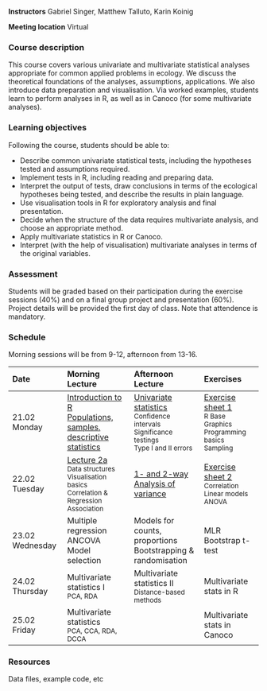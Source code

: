 **Instructors** Gabriel Singer, Matthew Talluto, Karin Koinig

**Meeting location** Virtual

### Course description

This course covers various univariate and multivariate statistical analyses appropriate for common applied problems in ecology. We discuss the theoretical foundations of the analyses, assumptions, applications. We also introduce data preparation and visualisation. Via worked examples, students learn to perform analyses in R, as well as in Canoco (for some multivariate analyses). 

### Learning objectives
Following the course, students should be able to:

* Describe common univariate statistical tests, including the hypotheses tested and assumptions required.
* Implement tests in R, including reading and preparing data.
* Interpret the output of tests, draw conclusions in terms of the ecological hypotheses being tested, and describe the results in plain language.
* Use visualisation tools in R for exploratory analysis and final presentation.
* Decide when the structure of the data requires multivariate analysis, and choose an appropriate method.
* Apply multivariate statistics in R or Canoco.
* Interpret (with the help of visualisation) multivariate analyses in terms of the original variables.

### Assessment
Students will be graded based on their participation during the exercise sessions (40%) and on a final group project and presentation (60%). Project details will be provided the first day of class. Note that attendence is mandatory.

### Schedule

Morning sessions will be from 9-12, afternoon from 13-16.

|Date  |Morning Lecture|Afternoon Lecture|Exercises |
| :--- |  :---|   :---    | :--- |
|21.02 Monday|[Introduction to R](unit_1/1a_intro_r.html)<br/>[Populations, samples, descriptive statistics](unit_1/1b_population_samples.html)|[Univariate statistics](unit_1/1c_univariate.html)<br/><small>Confidence intervals<br/>Significance testings<br/>Type I and II errors</small>|[Exercise sheet 1](unit_1/worksheet_1.html)<br/><small>R Base Graphics<br/>Programming basics<br/>Sampling</small>|
|22.02 Tuesday|[Lecture 2a](unit_2/2a_correlation_regression.html)<br/><small>Data structures<br/>Visualisation basics<br/>Correlation & Regression<br/>Association</small>|[1- and 2-way Analysis of variance](unit_2/2b_anova.html)|[Exercise sheet 2](unit_2/worksheet_2.html)<br/><small>Correlation<br/>Linear models<br/>ANOVA</small>|
|23.02 Wednesday|Multiple regression<br/>ANCOVA<br/>Model selection|Models for counts, proportions<br/>Bootstrapping & randomisation|MLR<br/>Bootstrap t-test|
|24.02 Thursday|Multivariate statistics I <br/><small>PCA, RDA</small>|Multivariate statistics II<br/><small>Distance-based methods</small>|Multivariate stats in R|
|25.02 Friday|Multivariate statistics<br/><small>PCA, CCA, RDA, DCCA</small>||Multivariate stats in Canoco|




### Resources

Data files, example code, etc